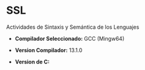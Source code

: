 # SSL

Actividades de Sintaxis y Semántica de los Lenguajes

+ __Compilador Seleccionado:__ GCC (Mingw64)

+ __Version Compilador:__ 13.1.0

+ __Version de C:__ 
